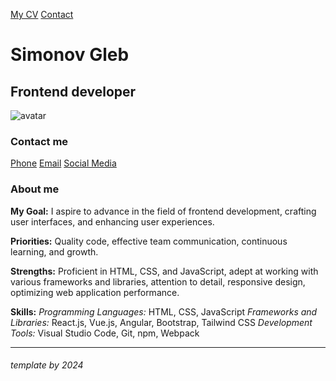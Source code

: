 [My CV](https://simonovgleb.github.io/web-programming-foundations/cv)
[Contact](tel:332)
####

# Simonov Gleb
## Frontend developer
![avatar](https://encrypted-tbn0.gstatic.com/images?q=tbn:ANd9GcRscLbZO2z8cFrtpm1BoOEy1207r-oXgwJr3A&s)

### Contact me
[Phone](tel:332) [Email](glebgithub@gmail.com) [Social Media](https://github.com/simonovgleb)

### About me
**My Goal:** I aspire to advance in the field of frontend development, crafting user interfaces, and enhancing user experiences.

**Priorities:** Quality code, effective team communication, continuous learning, and growth.

**Strengths:** Proficient in HTML, CSS, and JavaScript, adept at working with various frameworks and libraries, attention to detail, responsive design, optimizing web application performance.

**Skills:**
*Programming Languages:* HTML, CSS, JavaScript
*Frameworks and Libraries:* React.js, Vue.js, Angular, Bootstrap, Tailwind CSS
*Development Tools:* Visual Studio Code, Git, npm, Webpack

---
###### template by 2024